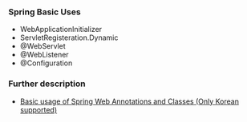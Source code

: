 ### Spring Basic Uses 
- WebApplicationInitializer
- ServletRegisteration.Dynamic
- @WebServlet
- @WebListener
- @Configuration

### Further description
- <a href="http://blog.naver.com/lestat85/220810269602">Basic usage of Spring Web Annotations and Classes (Only Korean supported)</a>
